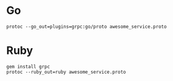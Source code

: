 # Go

`protoc --go_out=plugins=grpc:go/proto awesome_service.proto`

# Ruby

```
gem install grpc
protoc --ruby_out=ruby awesome_service.proto
```
